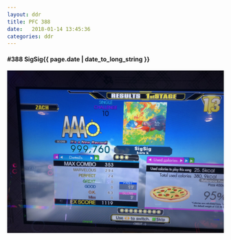 ```yaml
---
layout: ddr
title: PFC 388
date:   2018-01-14 13:45:36
categories: ddr
---
```


#### **#388** SigSig<span class="pull-right">{{ page.date | date_to_long_string }}</span>
![](/images/pfc/388_SigSig.jpg)
